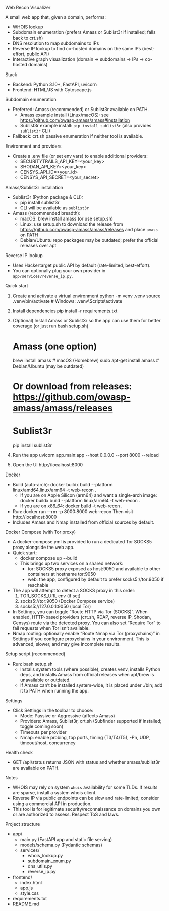 Web Recon Visualizer

A small web app that, given a domain, performs:
- WHOIS lookup
- Subdomain enumeration (prefers Amass or Sublist3r if installed; falls back to crt.sh)
- DNS resolution to map subdomains to IPs
- Reverse IP lookup to find co-hosted domains on the same IPs (best-effort, public API)
- Interactive graph visualization (domain → subdomains → IPs → co-hosted domains)

Stack
- Backend: Python 3.10+, FastAPI, uvicorn
- Frontend: HTML/JS with Cytoscape.js

Subdomain enumeration
- Preferred: Amass (recommended) or Sublist3r available on PATH.
  - Amass example install (Linux/macOS): see https://github.com/owasp-amass/amass#installation
  - Sublist3r example install: `pip install sublist3r` (also provides `sublist3r` CLI)
- Fallback: crt.sh passive enumeration if neither tool is available.

Environment and providers
- Create a .env file (or set env vars) to enable additional providers:
  - SECURITYTRAILS_API_KEY=<your_key>
  - SHODAN_API_KEY=<your_key>
  - CENSYS_API_ID=<your_id>
  - CENSYS_API_SECRET=<your_secret>

Amass/Sublist3r installation
- Sublist3r (Python package & CLI):
  - pip install sublist3r
  - CLI will be available as `sublist3r`
- Amass (recommended breadth):
  - macOS: brew install amass (or use setup.sh)
  - Linux: use setup.sh to download the release from https://github.com/owasp-amass/amass/releases and place `amass` on PATH
  - Debian/Ubuntu repo packages may be outdated; prefer the official releases over apt


Reverse IP lookup
- Uses Hackertarget public API by default (rate-limited, best-effort).
- You can optionally plug your own provider in `app/services/reverse_ip.py`.

Quick start
1) Create and activate a virtual environment
   python -m venv .venv
   source .venv/bin/activate   # Windows: .venv\\Scripts\\activate

2) Install dependencies
   pip install -r requirements.txt

3) (Optional) Install Amass or Sublist3r so the app can use them for better coverage (or just run bash setup.sh)
   # Amass (one option)
   brew install amass             # macOS (Homebrew)
   sudo apt-get install amass     # Debian/Ubuntu (may be outdated)
   # Or download from releases: https://github.com/owasp-amass/amass/releases

   # Sublist3r
   pip install sublist3r

4) Run the app
   uvicorn app.main:app --host 0.0.0.0 --port 8000 --reload

5) Open the UI
   http://localhost:8000

Docker
- Build (auto-arch): docker buildx build --platform linux/amd64,linux/arm64 -t web-recon .
  - If you are on Apple Silicon (arm64) and want a single-arch image: docker buildx build --platform linux/arm64 -t web-recon .
  - If you are on x86_64: docker build -t web-recon .
- Run:   docker run --rm -p 8000:8000 web-recon
  Then visit http://localhost:8000
- Includes Amass and Nmap installed from official sources by default.

Docker Compose (with Tor proxy)
- A docker-compose.yml is provided to run a dedicated Tor SOCKS5 proxy alongside the web app.
- Quick start:
  - docker compose up --build
  - This brings up two services on a shared network:
    - tor: SOCKS5 proxy exposed as host:9050 and available to other containers at hostname tor:9050
    - web: the app, configured by default to prefer socks5://tor:9050 if reachable
- The app will attempt to detect a SOCKS proxy in this order:
  1) TOR_SOCKS_URL env (if set)
  2) socks5://tor:9050 (Docker Compose service)
  3) socks5://127.0.0.1:9050 (local Tor)
- In Settings, you can toggle “Route HTTP via Tor (SOCKS)”. When enabled, HTTP-based providers (crt.sh, RDAP, reverse IP, Shodan, Censys) route via the detected proxy. You can also set “Require Tor” to fail requests when Tor isn’t available.
- Nmap routing: optionally enable “Route Nmap via Tor (proxychains)” in Settings if you configure proxychains in your environment. This is advanced, slower, and may give incomplete results.

Setup script (recommended)
- Run: bash setup.sh
  - Installs system tools (where possible), creates venv, installs Python deps, and installs Amass from official releases when apt/brew is unavailable or outdated.
  - If Amass can’t be installed system-wide, it is placed under ./bin; add it to PATH when running the app.

Settings
- Click Settings in the toolbar to choose:
  - Mode: Passive or Aggressive (affects Amass)
  - Providers: Amass, Sublist3r, crt.sh (Subfinder supported if installed; toggle coming soon)
  - Timeouts per provider
  - Nmap: enable probing, top ports, timing (T3/T4/T5), -Pn, UDP, timeout/host, concurrency

Health check
- GET /api/status returns JSON with status and whether amass/sublist3r are available on PATH.

Notes
- WHOIS may rely on system `whois` availability for some TLDs. If results are sparse, install a system whois client.
- Reverse IP via public endpoints can be slow and rate-limited; consider using a commercial API in production.
- This tool is for legitimate security/reconnaissance on domains you own or are authorized to assess. Respect ToS and laws.

Project structure
- app/
  - main.py (FastAPI app and static file serving)
  - models/schema.py (Pydantic schemas)
  - services/
    - whois_lookup.py
    - subdomain_enum.py
    - dns_utils.py
    - reverse_ip.py
- frontend/
  - index.html
  - app.js
  - style.css
- requirements.txt
- README.md
